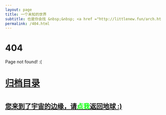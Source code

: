 ```yaml
---
layout: page
title: 一个未知的世界
subtitle: 也是你会找 &nbsp;&nbsp; <a href ="http://littlenew.fun/arch.html">架构</a>&nbsp;&nbsp; <a href ="http://littlenew.fun/life.html">生活故事</a>&nbsp;&nbsp; <a href ="http://littlenew.fun/jvm.html">JVM</a>&nbsp;&nbsp; <a href ="http://littlenew.fun/spring-boot.html">Spring Boot</a>&nbsp;&nbsp; <a href ="http://littlenew.fun/spring-cloud.html">Spring Cloud</a>
permalink: /404.html
---
```


# 404

Page not found! :(

<h1><a href ="http://littlenew.fun/archives.html">归档目录</a><h1>

<h2><a href="http://littlenew.fun/archives.html">您来到了宇宙的边缘，请<span style="color:#00FF00">点我</span>返回地球 :)</a></h2>
